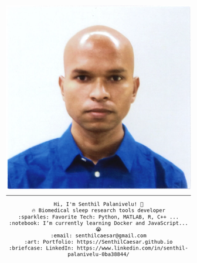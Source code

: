 ![alt text](https://github.com/SenthilCaesar/SenthilCaesar.github.io/blob/main/senthilp.png)
 <hr></hr>
<p align="center">
  <samp>
    Hi, I'm Senthil Palanivelu! 👋 <br>
    🔥 Biomedical sleep research tools developer  <br>
    :sparkles: Favorite Tech: Python, MATLAB, R, C++ ... <br>
    :notebook: I’m currently learning Docker and JavaScript... 😭  <br>
    :email:	senthilcaesar@gmail.com <br>
    :art: Portfolio: https://SenthilCaesar.github.io <br>
    :briefcase: LinkedIn: https://www.linkedin.com/in/senthil-palanivelu-0ba38844/ <br>
  </samp>
</p>
